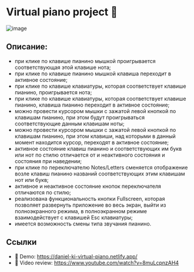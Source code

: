 # Virtual piano project 🎹

![image](https://user-images.githubusercontent.com/75856314/126192387-467a5364-fcdb-4eb3-8591-db2173e1b1ee.png)

## Описание:
- при клике по клавише пианино мышкой проигрывается соответствующая этой клавише нота;
- при клике по клавише пианино мышкой клавиша переходит в активное состояние;
- при клике по клавише клавиатуры, которая соответствует клавише пианино, проигрывается нота;
- при клике по клавише клавиатуры, которая соответствует клавише пианино, клавиша пианино переходит в активное состояние;
- можно провести курсором мышки с зажатой левой кнопкой по клавишам пианино, при этом будут проигрываться соответствующие данным клавишам ноты;
- можно провести курсором мышки с зажатой левой кнопкой по клавишам пианино, при этом клавиши, над которыми в данный момент находится курсор, переходят в активное состояние;
- активное состояние клавиш пианино и соответствующих им букв или нот по стилю отличается от и неактивного состояния и состояния при наведении;
- при клике по переключателю Notes/Letters сменяется отображение возле клавиш пианино названий соответствующих этим клавишам нот или букв;
- активное и неактивное состояние кнопок переключателя отличаются по стилю;
- реализована функциональность кнопки Fullscreen, которая позволяет развернуть приложение во весь экран, выйти из полноэкранного режима, в полноэкранном режиме взаимодействует с клавишей Esc клавиатуры;
- имеется возможность смены типа звучания пианино.

## Ссылки
- 📌 Demo: https://daniel-ki-virtual-piano.netlify.app/
- 📌 Video review: https://www.youtube.com/watch?v=8muLcpnzAH4

